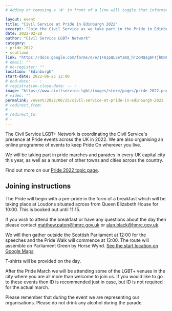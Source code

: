 ```yaml
---
# Adding or removing a '#' in front of a line will toggle that information off and on from being processed. 

layout: event
title: "Civil Service at Pride in Edinburgh 2022"
excerpt: "Join the Civil Service as we take part in the Pride in Edinburgh parade."
date: 2022-02-28
author: "Civil Service LGBT+ Network"
category: 
- pride-2022
- scotland
link: "https://docs.google.com/forms/d/e/1FAIpQLSeYJmQ_hTZoMQsgAFTjhONCPNBYGJi0VUNCJYVt1r-NbWpw8Q/viewform?usp=sf_link"
# email: ""
# no-register: ""
location: "Edinburgh"
start-date: 2022-06-25 12:00
# end-date: -- :
# registration-close-date: -- :
image: "https://www.civilservice.lgbt/images/store/pages/pride-2022.png"
# video: ""
permalink: /event/2022/06/25/civil-service-at-pride-in-edinburgh-2022
# redirect_from: 
# - 
# redirect_to: 
# - 
---
```


The Civil Service LGBT+ Network is coordinating the Civil Service's presence at Pride events across the UK in 2022. We are also organising an online programme of events to keep Pride On wherever you live.

We will be taking part in pride marches and parades in every UK capital city this year, as well as a number of other towns and cities across the country.

Find out more on our [Pride 2022 topic page](/pride-2022).

## Joining instructions

The Pride will begin with a pre-pride in the form of a breakfast which will be taking place at Loudons situated across from Queen Elizabeth House for 10:00. This is booked out until 11:15. 

If you wish to attend the breakfast or have any questions about the day then please contact <matthew.paton@hmrc.gov.uk> or <alan.black@hmrc.gov.uk>. 

We will then gather outside the Scottish Parliament at 12:00 for the speeches and the Pride Walk will commence at 13:00. The route will assemble on Parliament Green by Horse Wynd. [See the start location on Google Maps](https://goo.gl/maps/7c2g3Kd8ErfiAAj4A)

T-shirts will be provided on the day. 

After the Pride March we will be attending some of the LGBT+ venues in the city where you are all more than welcome to join us. If you would like to go to these events then ID is recommended just in case, but ID is not required for the actual march.

Please remember that during the event we are representing our organisations. Please do not drink any alcohol during the parade.
